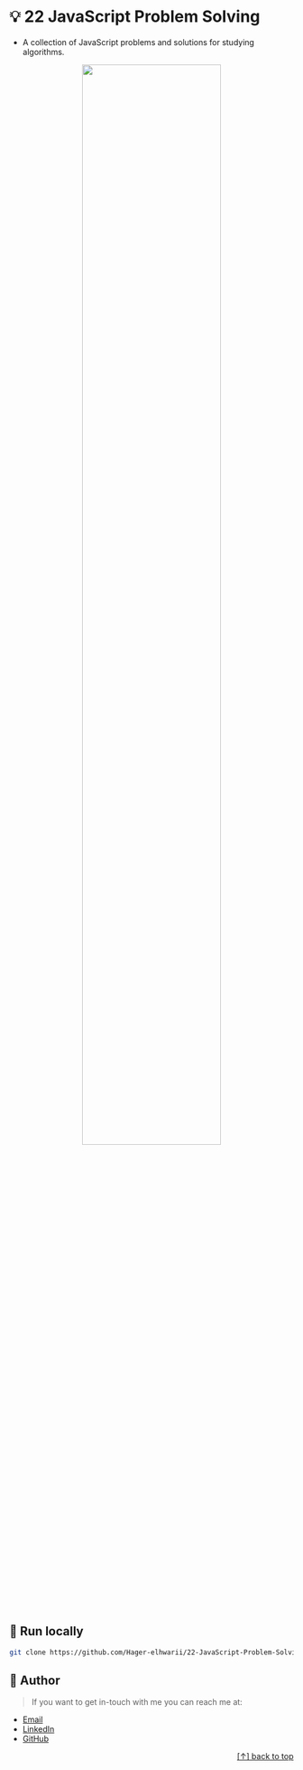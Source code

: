 # :bulb: 22 JavaScript Problem Solving
<a name="readme-top"></a>
- A collection of JavaScript problems and solutions for studying algorithms.
  

<div align="center">
  <img  width="70%" src="https://github.com/Hager-elhwarii/22-JavaScript-Problem-Solving/assets/80959882/b7645240-1d48-4a07-a1a1-57f7535fb848" />
</div>

##  🔐 Run locally 

```bash
git clone https://github.com/Hager-elhwarii/22-JavaScript-Problem-Solving.git
```

## 🦄 Author
> If you want to get in-touch with me you can reach me at:

-  [Email](https://mail.google.com/mail/?view=cm&to=hager.a.elhawary@gmail.com)
-  [LinkedIn](https://www.linkedin.com/in/hager-omar-elhawary/)
-  [GitHub](https://github.com/Hager-elhwarii)

<p align="right"><a href="#readme-top">[↑] back to top</a></p>
